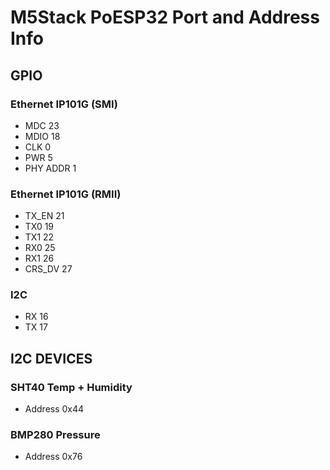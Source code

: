 # M5Stack PoESP32 Port and Address Info
## GPIO
### Ethernet IP101G (SMI)
- MDC 23  
- MDIO 18  
- CLK 0  
- PWR 5  
- PHY ADDR 1  
### Ethernet IP101G (RMII)
- TX_EN 21  
- TX0 19  
- TX1 22  
- RX0 25  
- RX1 26  
- CRS_DV 27  
### I2C
- RX 16  
- TX 17  
## I2C DEVICES
### SHT40 Temp + Humidity
- Address 0x44  
### BMP280 Pressure
- Address 0x76  

